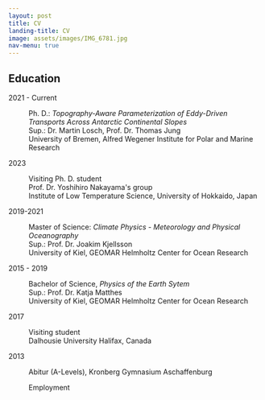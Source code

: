 ```yaml
---
layout: post
title: CV
landing-title: CV
image: assets/images/IMG_6781.jpg
nav-menu: true
---
```


<h2 id="content">Education</h2>
<dl>
	<dt>2021 - Current</dt>
	<dd>
		<p>Ph. D.: <i>Topography-Aware Parameterization of Eddy-Driven Transports Across Antarctic Continental Slopes</i> <br>
		Sup.: Dr. Martin Losch, Prof. Dr. Thomas Jung <br>
	        University of Bremen, Alfred Wegener Institute for Polar and Marine Research</p>
	<dd>
	<dt>2023</dt>
	<dd>
		<p>Visiting Ph. D. student <br>
		Prof. Dr. Yoshihiro Nakayama's group <br>
	        Institute of Low Temperature Science, University of Hokkaido, Japan</p>
	<dd>
	<dt>2019-2021</dt>
	<dd>
		<p>Master of Science: <i>Climate Physics - Meteorology and Physical Oceanography</i> <br>
		Sup.: Prof. Dr. Joakim Kjellsson <br>
	        University of Kiel, GEOMAR Helmholtz Center for Ocean Research</p>
	<dd>
	<dt>2015 - 2019</dt>
	<dd>
		<p>Bachelor of Science, <i>Physics of the Earth Sytem</i> <br>
		Sup.: Prof. Dr. Katja Matthes <br>
		University of Kiel, GEOMAR Helmholtz Center for Ocean Research</p>
	<dd>
	<dt>2017</dt>
	<dd>
		<p>Visiting student <br>
		Dalhousie University Halifax, Canada</p>
	<dd>
	<dt>2013</dt>
	<dd>
		<p>Abitur (A-Levels), Kronberg Gymnasium Aschaffenburg</p>
		
Employment 


